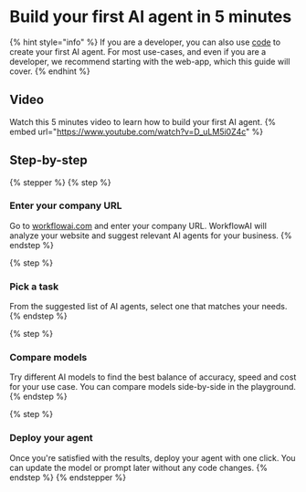 # Build your first AI agent in 5 minutes

{% hint style="info" %}
If you are a developer, you can also use [code](/docs/integrations/cursor.md) to create your first AI agent. For most use-cases, and even if you are a developer, we recommend starting with the web-app, which this guide will cover.
{% endhint %}

## Video
Watch this 5 minutes video to learn how to build your first AI agent.
{% embed url="https://www.youtube.com/watch?v=D_uLM5i0Z4c" %}

## Step-by-step

{% stepper %}
{% step %}
### Enter your company URL
Go to [workflowai.com](https://workflowai.com) and enter your company URL. WorkflowAI will analyze your website and suggest relevant AI agents for your business.
{% endstep %}

{% step %}
### Pick a task
From the suggested list of AI agents, select one that matches your needs.
{% endstep %}

{% step %}
### Compare models
Try different AI models to find the best balance of accuracy, speed and cost for your use case. You can compare models side-by-side in the playground.
{% endstep %}

{% step %}
### Deploy your agent
Once you're satisfied with the results, deploy your agent with one click. You can update the model or prompt later without any code changes.
{% endstep %}
{% endstepper %}